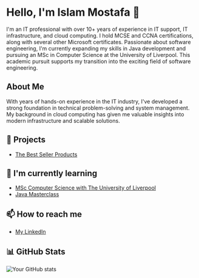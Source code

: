 # Hello, I'm Islam Mostafa 👋

I'm an IT professional with over 10+ years of experience in IT support, IT infrastructure, and cloud computing. I hold MCSE and CCNA certifications, along with several other Microsoft certificates. Passionate about software engineering, I'm currently expanding my skills in Java development and pursuing an MSc in Computer Science at the University of Liverpool. This academic pursuit supports my transition into the exciting field of software engineering.

## About Me

With years of hands-on experience in the IT industry, I've developed a strong foundation in technical problem-solving and system management. My background in cloud computing has given me valuable insights into modern infrastructure and scalable solutions.

## 🔭 Projects 
- [The Best Seller Products](https://www.thebestsellerproducts.com/)


## 🌱 I'm currently learning
- [MSc Computer Science with The University of Liverpool](https://online.liverpool.ac.uk/programmes/msc-computer-science/)
- [Java Masterclass](https://www.udemy.com/course/java-the-complete-java-developer-course/?couponCode=BFCPSALE24)

## 📫 How to reach me
- [My LinkedIn](https://www.linkedin.com/in/islamostafa/)


## 📊 GitHub Stats
![Your GitHub stats](https://github-readme-stats.vercel.app/api?username=islamostafa&show_icons=true)

